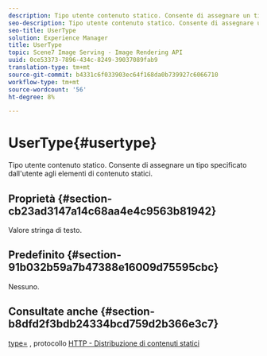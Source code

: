 ```yaml
---
description: Tipo utente contenuto statico. Consente di assegnare un tipo specificato dall'utente agli elementi di contenuto statici.
seo-description: Tipo utente contenuto statico. Consente di assegnare un tipo specificato dall'utente agli elementi di contenuto statici.
seo-title: UserType
solution: Experience Manager
title: UserType
topic: Scene7 Image Serving - Image Rendering API
uuid: 0ce53373-7896-434c-8249-39037089fab9
translation-type: tm+mt
source-git-commit: b4331c6f033903ec64f168da0b739927c6066710
workflow-type: tm+mt
source-wordcount: '56'
ht-degree: 8%

---
```



# UserType{#usertype}

Tipo utente contenuto statico. Consente di assegnare un tipo specificato dall&#39;utente agli elementi di contenuto statici.

## Proprietà {#section-cb23ad3147a14c68aa4e4c9563b81942}

Valore stringa di testo.

## Predefinito {#section-91b032b59a7b47388e16009d75595cbc}

Nessuno.

## Consultate anche {#section-b8dfd2f3bdb24334bcd759d2b366e3c7}

[type=](/help/aem-is-ir-api/is-api/http-ref/image-serving-api-ref/c-http-protocol-reference/c-command-reference/r-type.md) , protocollo  [HTTP - Distribuzione di contenuti statici](/help/aem-is-ir-api/is-api/http-ref/image-serving-api-ref/c-http-protocol-reference/c-syntax-and-features/r-serving-static-non-image-content.md)
